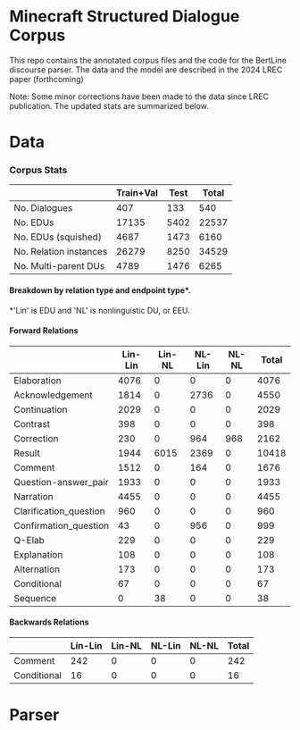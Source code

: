 
# Minecraft Structured Dialogue Corpus 

This repo contains the annotated corpus files and the code for the BertLine discourse parser. 
The data and the model are described in the 2024 LREC paper (forthcoming)

Note:  Some minor corrections have been made to the data since LREC publication. The updated stats are summarized below. 

# Data
### Corpus Stats

|                  | Train+Val | Test | Total |
|----------------|-------|--------|------|
|No. Dialogues | 407| 133| 540|
|No. EDUs | 17135 | 5402 | 22537 |
|No. EDUs (squished) |4687|1473|6160| 
|No. Relation instances |26279|8250|34529|
|No. Multi-parent DUs |4789|1476|6265|


#### Breakdown by relation type and endpoint type*. 
*'Lin' is EDU and 'NL' is nonlinguistic DU, or EEU.
#### Forward Relations                                                
                                     
|                       | Lin-Lin  |Lin-NL |NL-Lin  |NL-NL  |Total|
|-----------------------|----------|-------|--------|-------|-----|
|Elaboration            |    4076  |     0 |      0 |     0 | 4076|
|Acknowledgement        |    1814  |     0 |    2736|      0| 4550|
|Continuation           |    2029  |     0 |       0|      0| 2029|
|Contrast               |    398   |     0 |       0|      0|  398|
|Correction             |    230   |     0 |    964 |    968| 2162|
|Result                 |    1944  |  6015 |    2369|      0|10418|
|Comment                |    1512  |     0 |    164 |      0| 1676|
|Question-answer_pair   |    1933  |     0 |      0 |      0| 1933|
|Narration              |     4455 |     0 |    0   |      0|4455 |
|Clarification_question |    960   |     0 |    0   |      0| 960 |
|Confirmation_question  |    43    |     0 |     956|      0|  999|
|Q-Elab                 |    229   |     0 |    0   |      0|  229|
|Explanation            |    108   |     0 |    0   |      0|  108|
|Alternation            |    173   |     0 |    0   |      0|  173|
|Conditional            |    67    |     0 |    0   |      0|   67|
|Sequence               |    0     |     38|    0   |      0|   38|

#### Backwards Relations 
|                       | Lin-Lin  |Lin-NL |NL-Lin  |NL-NL  |Total|
|-----------------------|----------|-------|--------|-------|-----| 
|Comment                |    242   |     0 |    0   |      0| 242 |
|Conditional            |    16    |     0 |    0   |      0| 16  |


# Parser 